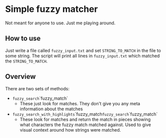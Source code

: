 # Simple fuzzy matcher

Not meant for anyone to use. Just me playing around.

## How to use

Just write a file called `fuzzy_input.txt` and set `STRING_TO_MATCH` in the file to some string.
The script will print all lines in `fuzzy_input.txt` which matched the `STRING_TO_MATCH`.

## Overview

There are two sets of methods:

* `fuzzy_search`\`fuzzy_match`
  * These just look for matches. They don't give you any meta information about the matches
* `fuzzy_search_with_highlights`\`fuzzy_match`fuzzy_search`\`fuzzy_match`
  * These look for matches and return the match in pieces showing what characters the fuzzy match
    matched against. Used to give visual context around how strings were matched.
